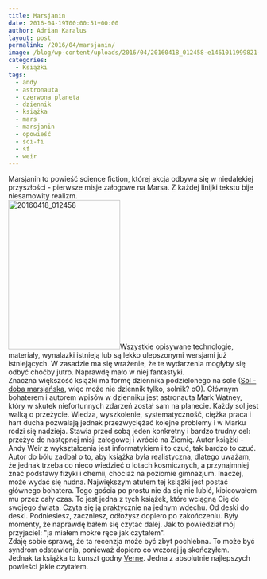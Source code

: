 ```yaml
---
title: Marsjanin
date: 2016-04-19T00:00:51+00:00
author: Adrian Karalus
layout: post
permalink: /2016/04/marsjanin/
image: /blog/wp-content/uploads/2016/04/20160418_012458-e1461011999821-250x250.jpg
categories:
  - Książki
tags:
  - andy
  - astronauta
  - czerwona planeta
  - dziennik
  - książka
  - mars
  - marsjanin
  - opowieść
  - sci-fi
  - sf
  - weir
---
```

Marsjanin to powieść science fiction, której akcja odbywa się w niedalekiej przyszłości - pierwsze misje załogowe na Marsa. Z każdej linijki tekstu bije niesamowity realizm.  
[<img class="alignleft wp-image-513 size-medium" title="marsjanin" src="/blog/wp-content/uploads/2016/04/20160418_012458-e1461011999821-225x300.jpg?resize=225%2C300" alt="20160418_012458" width="225" height="300" srcset="/blog/wp-content/uploads/2016/04/20160418_012458-e1461011999821.jpg?resize=225%2C300 225w, /blog/wp-content/uploads/2016/04/20160418_012458-e1461011999821.jpg?resize=768%2C1024 768w, /blog/wp-content/uploads/2016/04/20160418_012458-e1461011999821.jpg?w=2000 2000w" sizes="(max-width: 225px) 100vw, 225px" data-recalc-dims="1" />](/blog/wp-content/uploads/2016/04/20160418_012458-e1461011999821.jpg)Wszystkie opisywane technologie, materiały, wynalazki istnieją lub są lekko ulepszonymi wersjami już istniejących. W zasadzie ma się wrażenie, że te wydarzenia mogłyby się odbyć choćby jutro. Naprawdę mało w niej fantastyki.  
Znaczna większość książki ma formę dziennika podzielonego na sole ([Sol - doba marsjańska](https://pl.wikipedia.org/wiki/Sol_(doba_marsja%C5%84ska)), więc może nie dziennik tylko, solnik? oO). Głównym bohaterem i autorem wpisów w dzienniku jest astronauta Mark Watney, który w skutek niefortunnych zdarzeń został sam na planecie. Każdy sol jest walką o przeżycie. Wiedza, wyszkolenie, systematyczność, ciężka praca i hart ducha pozwalają jednak przezwyciężać kolejne problemy i w Marku rodzi się nadzieja. Stawia przed sobą jeden konkretny i bardzo trudny cel: przeżyć do następnej misji załogowej i wrócić na Ziemię. Autor książki - Andy Weir z wykształcenia jest informatykiem i to czuć, tak bardzo to czuć. Autor do bólu zadbał o to, aby książka była realistyczna, dlatego uważam, że jednak trzeba co nieco wiedzieć o lotach kosmicznych, a przynajmniej znać podstawy fizyki i chemii, chociaż na poziomie gimnazjum. Inaczej, może wydać się nudna. Największym atutem tej książki jest postać głównego bohatera. Tego gościa po prostu nie da się nie lubić, kibicowałem mu przez cały czas. To jest jedna z tych książek, które wciągną Cię do swojego świata. Czyta się ją praktycznie na jednym wdechu. Od deski do deski. Podniesiesz, zaczniesz, odłożysz dopiero po zakończeniu. Były momenty, że naprawdę bałem się czytać dalej. Jak to powiedział mój przyjaciel: "ja miałem mokre ręce jak czytałem".  
Zdaję sobie sprawę, że ta recenzja może być zbyt pochlebna. To może być syndrom odstawienia, ponieważ dopiero co wczoraj ją skończyłem.  
Jednak ta książka to kunszt godny [Verne](https://pl.wikipedia.org/wiki/Jules_Verne). Jedna z absolutnie najlepszych powieści jakie czytałem.